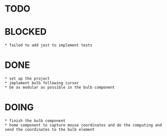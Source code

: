 # TODO
     
# BLOCKED
    * failed to add jest to implement tests
# DONE
    * set up the project
    * implement bulb following cursor
    * be as modular as possible in the bulb component  
# DOING
    * finish the bulb component 
    * home component to capture mouse coordinates and do the computing and send the coordinates to the bulb element 